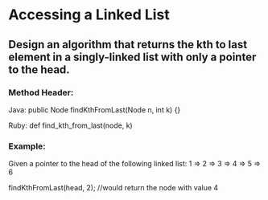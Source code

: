 # Accessing a Linked List

## Design an algorithm that returns the kth to last element in a singly-linked list with only a pointer to the head.

### Method Header:
Java: public Node findKthFromLast(Node n, int k) {}

Ruby: def find_kth_from_last(node, k)

### Example:
Given a pointer to the head of the following linked list: 1 => 2 => 3 => 4 => 5 => 6

findKthFromLast(head, 2); //would return the node with value 4
